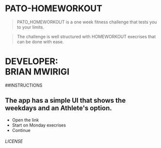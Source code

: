 # PATO-HOMEWORKOUT
> PATO_HOMEWORKOUT is a one week fitness challenge that tests you to your limits.

> The challenge is well structured with HOMEWORKOUT execrises that can be done with ease. 

DEVELOPER:      
BRIAN MWIRIGI
=============

##INSTRUCTIONS

## The app has a simple UI that shows the weekdays and an Athlete's option.
*  Open the link
*   Start on Monday execrises
*   Continue

###### LICENSE
